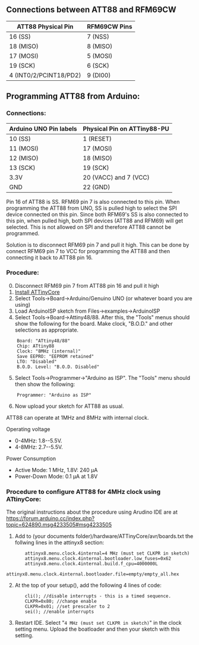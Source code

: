 ## Connections between ATT88 and RFM69CW

ATT88 Physical Pin | RFM69CW Pins
-------------------|-------------
16 (SS)                    |   7 (NSS)
18 (MISO)                  |   8 (MISO)
17 (MOSI)                  |   5 (MOSI)
19 (SCK)                   |   6 (SCK)
4 (INT0/2/PCINT18/PD2)    |   9 (DI00)

## Programming ATT88 from Arduino:

### Connections:
Arduino UNO Pin labels |  Physical Pin on ATTiny88-PU
-----------------------|------------------------------
10 (SS)           |       1 (RESET)
11 (MOSI)         |      17 (MOSI)
12 (MISO)         |      18 (MISO)
13 (SCK)          |      19 (SCK)
3.3V              |      20 (VACC) and 7 (VCC)
GND               |      22 (GND)

Pin 16 of ATT88 is SS. RFM69 pin 7 is also connected to this pin.
When programming the ATT88 from UNO, SS is pulled high to select the
SPI device connected on this pin.  Since both RFM69's SS is also
connected to this pin, when pulled high, both SPI devices (ATT88 and
RFM69) will get selected.  This is not allowed on SPI and therefore
ATT88 cannot be programmed.

Solution is to disconnect RFM69 pin 7 and pull it high.  This can be
done by connect RFM69 pin 7 to VCC for programming the ATT88 and then
connecting it back to ATT88 pin 16.

### Procedure:
0. Disconnect RFM69 pin 7 from ATT88 pin 16 and pull it high
1. [Install ATTinyCore](https://github.com/SpenceKonde/ATTinyCore/blob/master/Installation.md)
2. Select  Tools->Board->Arduino/Genuino UNO    (or whatever board you are using)
3. Load ArduinoISP sketch from Files->examples->ArduinoISP
4. Select  Tools->Board->Attiny48/88.  After this, the "Tools" menus should show the following for the board.  Make clock, "B.O.D." and other selections as appropriate.  
```
    Board: "ATtiny48/88"
    Chip: ATtiny88
    Clock: "8MHz (internal)"
    Save EEPRO: "EEPROM retained"
    LTO: "Disabled"
    B.O.D. Level: "B.O.D. Disabled"
```
5. Select Tools->Programmer->"Arduino as ISP".  The "Tools" menu should then show the following:
```
    Programmer: "Arduino as ISP"
```
6. Now upload your sketch for ATT88 as usual.

ATT88 can operate at 1MHz and 8MHz with internal clock.  

Operating voltage 
   * 0-4MHz: 1.8--5.5V.
   * 4-8MHz: 2.7--5.5V.   

Power Consumption
   * Active Mode: 1 MHz, 1.8V: 240 μA
   * Power-Down Mode: 0.1 μA at 1.8V

### Procedure to configure ATT88 for 4MHz clock using ATtinyCore:

 The original instructions about the procedure using Arudino IDE are at
 https://forum.arduino.cc/index.php?topic=624890.msg4233505#msg4233505

1. Add to (your documents folder)/hardware/ATTinyCore/avr/boards.txt the follwing lines in the attinyx8 section:
```
       attinyx8.menu.clock.4internal=4 MHz (must set CLKPR in sketch)
       attinyx8.menu.clock.4internal.bootloader.low_fuses=0x62
       attinyx8.menu.clock.4internal.build.f_cpu=4000000L
       attinyx8.menu.clock.4internal.bootloader.file=empty/empty_all.hex
```
2. At the top of your setup(), add the following 4 lines of code:
```
       cli(); //disable interrupts - this is a timed sequence.
       CLKPR=0x80; //change enable
       CLKPR=0x01; //set prescaler to 2
       sei(); //enable interrupts
```
3. Restart IDE.  Select "```4 MHz (must set CLKPR in sketch)```" in the clock setting menu.  Upload
the boatloader and then your sketch with this setting.
